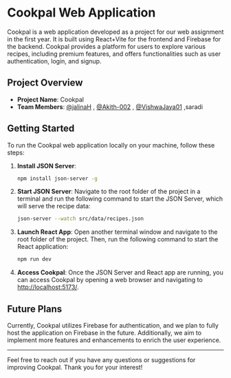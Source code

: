 # Cookpal Web Application

Cookpal is a web application developed as a project for our web assignment in the first year. It is built using React+Vite for the frontend and Firebase for the backend. Cookpal provides a platform for users to explore various recipes, including premium features, and offers functionalities such as user authentication, login, and signup.

## Project Overview

- **Project Name**: Cookpal
- **Team Members**: [@jalinaH](https://github.com/JalinaH) , [@Akith-002](https://github.com/Akith-002) , [@VishwaJaya01](https://github.com/VishwaJaya01) ,saradi

## Getting Started

To run the Cookpal web application locally on your machine, follow these steps:

1. **Install JSON Server**: 
    ```bash
    npm install json-server -g
    ```

2. **Start JSON Server**: 
    Navigate to the root folder of the project in a terminal and run the following command to start the JSON Server, which will serve the recipe data:
    ```bash
    json-server --watch src/data/recipes.json
    ```

3. **Launch React App**: 
    Open another terminal window and navigate to the root folder of the project. Then, run the following command to start the React application:
    ```bash
    npm run dev
    ```

4. **Access Cookpal**: 
    Once the JSON Server and React app are running, you can access Cookpal by opening a web browser and navigating to [http://localhost:5173/](http://localhost:5173/).

## Future Plans

Currently, Cookpal utilizes Firebase for authentication, and we plan to fully host the application on Firebase in the future. Additionally, we aim to implement more features and enhancements to enrich the user experience.

---

Feel free to reach out if you have any questions or suggestions for improving Cookpal. Thank you for your interest!
